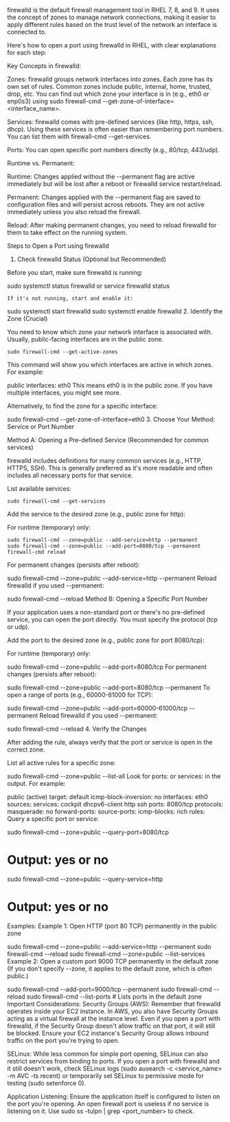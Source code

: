 firewalld is the default firewall management tool in RHEL 7, 8, and 9. It uses the concept of zones to manage network connections, making it easier to apply different rules based on the trust level of the network an interface is connected to.

Here's how to open a port using firewalld in RHEL, with clear explanations for each step:

Key Concepts in firewalld:

Zones: 
	firewalld groups network interfaces into zones. Each zone has its own set of rules. Common zones include public, internal, home, trusted, drop, etc. You can find out which zone your interface is in (e.g., eth0 or enp0s3) using sudo firewall-cmd --get-zone-of-interface=<interface_name>.

Services: 
	firewalld comes with pre-defined services (like http, https, ssh, dhcp). Using these services is often easier than remembering port numbers. You can list them with firewall-cmd --get-services.

Ports: You can open specific port numbers directly (e.g., 80/tcp, 443/udp).

Runtime vs. Permanent:

Runtime: 
	Changes applied without the --permanent flag are active immediately but will be lost after a reboot or firewalld service restart/reload.

Permanent: Changes applied with the --permanent flag are saved to configuration files and will persist across reboots. They are not active immediately unless you also reload the firewall.

Reload: After making permanent changes, you need to reload firewalld for them to take effect on the running system.

Steps to Open a Port using firewalld
1. Check firewalld Status (Optional but Recommended)

Before you start, make sure firewalld is running:



sudo systemctl status firewalld or 
	service  firewalld status 

	If it's not running, start and enable it:



sudo systemctl start firewalld
sudo systemctl enable firewalld
2. Identify the Zone (Crucial)

You need to know which zone your network interface is associated with. Usually, public-facing interfaces are in the public zone.


	sudo firewall-cmd --get-active-zones
This command will show you which interfaces are active in which zones. For example:

public
  interfaces: eth0
This means eth0 is in the public zone. If you have multiple interfaces, you might see more.

Alternatively, to find the zone for a specific interface:



sudo firewall-cmd --get-zone-of-interface=eth0
3. Choose Your Method: Service or Port Number

Method A: Opening a Pre-defined Service (Recommended for common services)

firewalld includes definitions for many common services (e.g., HTTP, HTTPS, SSH). This is generally preferred as it's more readable and often includes all necessary ports for that service.

List available services:



	sudo firewall-cmd --get-services
Add the service to the desired zone (e.g., public zone for http):

For runtime (temporary) only:



	sudo firewall-cmd --zone=public --add-service=http --permanent
	sudo firewall-cmd --zone=public --add-port=8080/tcp --permanent
	firewall-cmd reload 
For permanent changes (persists after reboot):



sudo firewall-cmd --zone=public --add-service=http --permanent
Reload firewalld if you used --permanent:



sudo firewall-cmd --reload
Method B: Opening a Specific Port Number

If your application uses a non-standard port or there's no pre-defined service, you can open the port directly. You must specify the protocol (tcp or udp).

Add the port to the desired zone (e.g., public zone for port 8080/tcp):

For runtime (temporary) only:



sudo firewall-cmd --zone=public --add-port=8080/tcp
For permanent changes (persists after reboot):



sudo firewall-cmd --zone=public --add-port=8080/tcp --permanent
To open a range of ports (e.g., 60000-61000 for TCP):



sudo firewall-cmd --zone=public --add-port=60000-61000/tcp --permanent
Reload firewalld if you used --permanent:



sudo firewall-cmd --reload
4. Verify the Changes

After adding the rule, always verify that the port or service is open in the correct zone.

List all active rules for a specific zone:



sudo firewall-cmd --zone=public --list-all
Look for ports: or services: in the output. For example:

public (active)
  target: default
  icmp-block-inversion: no
  interfaces: eth0
  sources:
  services: cockpit dhcpv6-client http ssh
  ports: 8080/tcp
  protocols:
  masquerade: no
  forward-ports:
  source-ports:
  icmp-blocks:
  rich rules:
Query a specific port or service:



sudo firewall-cmd --zone=public --query-port=8080/tcp
# Output: yes or no

sudo firewall-cmd --zone=public --query-service=http
# Output: yes or no
Examples:
Example 1: Open HTTP (port 80 TCP) permanently in the public zone



sudo firewall-cmd --zone=public --add-service=http --permanent
sudo firewall-cmd --reload
sudo firewall-cmd --zone=public --list-services
Example 2: Open a custom port 9000 TCP permanently in the default zone
(If you don't specify --zone, it applies to the default zone, which is often public.)



sudo firewall-cmd --add-port=9000/tcp --permanent
sudo firewall-cmd --reload
sudo firewall-cmd --list-ports # Lists ports in the default zone
Important Considerations:
Security Groups (AWS): Remember that firewalld operates inside your EC2 instance. In AWS, you also have Security Groups acting as a virtual firewall at the instance level. Even if you open a port with firewalld, if the Security Group doesn't allow traffic on that port, it will still be blocked. Ensure your EC2 instance's Security Group allows inbound traffic on the port you're trying to open.

SELinux: While less common for simple port opening, SELinux can also restrict services from binding to ports. If you open a port with firewalld and it still doesn't work, check SELinux logs (sudo ausearch -c <service_name> -m AVC -ts recent) or temporarily set SELinux to permissive mode for testing (sudo setenforce 0).

Application Listening: Ensure the application itself is configured to listen on the port you're opening. An open firewall port is useless if no service is listening on it. Use sudo ss -tulpn | grep <port_number> to check.